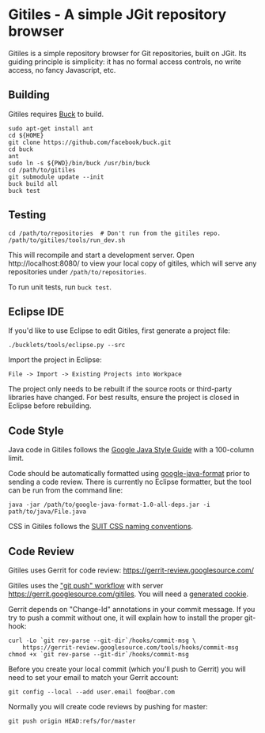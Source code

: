 Gitiles - A simple JGit repository browser
==========================================

Gitiles is a simple repository browser for Git repositories, built on JGit. Its
guiding principle is simplicity: it has no formal access controls, no write
access, no fancy Javascript, etc.


Building
--------

Gitiles requires [Buck](http://facebook.github.io/buck/) to build.

```
sudo apt-get install ant
cd ${HOME}
git clone https://github.com/facebook/buck.git
cd buck
ant
sudo ln -s ${PWD}/bin/buck /usr/bin/buck
cd /path/to/gitiles
git submodule update --init
buck build all
buck test
```


Testing
-------

```
cd /path/to/repositories  # Don't run from the gitiles repo.
/path/to/gitiles/tools/run_dev.sh
```

This will recompile and start a development server.  Open
http://localhost:8080/ to view your local copy of gitiles, which
will serve any repositories under `/path/to/repositories`.

To run unit tests, run `buck test`.


Eclipse IDE
-----------

If you'd like to use Eclipse to edit Gitiles, first generate a project file:

```
./bucklets/tools/eclipse.py --src
```

Import the project in Eclipse:

```
File -> Import -> Existing Projects into Workpace
```

The project only needs to be rebuilt if the source roots or third-party
libraries have changed. For best results, ensure the project is closed in
Eclipse before rebuilding.


Code Style
----------

Java code in Gitiles follows the [Google Java Style Guide][java-style]
with a 100-column limit.

Code should be automatically formatted using [google-java-format][fmt]
prior to sending a code review.  There is currently no Eclipse
formatter, but the tool can be run from the command line:

```
java -jar /path/to/google-java-format-1.0-all-deps.jar -i path/to/java/File.java
```

CSS in Gitiles follows the [SUIT CSS naming conventions][suit].

[java-style]: https://google.github.io/styleguide/javaguide.html
[fmt]: https://github.com/google/google-java-format
[suit]: https://github.com/suitcss/suit/blob/master/doc/naming-conventions.md

Code Review
-----------

Gitiles uses Gerrit for code review:
https://gerrit-review.googlesource.com/

Gitiles uses the ["git push" workflow][1] with server
https://gerrit.googlesource.com/gitiles.  You will need a
[generated cookie][2].

[1]: https://gerrit-review.googlesource.com/Documentation/user-upload.html#_git_push
[2]: https://gerrit.googlesource.com/new-password

Gerrit depends on "Change-Id" annotations in your commit message.
If you try to push a commit without one, it will explain how to
install the proper git-hook:

```
curl -Lo `git rev-parse --git-dir`/hooks/commit-msg \
    https://gerrit-review.googlesource.com/tools/hooks/commit-msg
chmod +x `git rev-parse --git-dir`/hooks/commit-msg
```

Before you create your local commit (which you'll push to Gerrit)
you will need to set your email to match your Gerrit account:

```
git config --local --add user.email foo@bar.com
```

Normally you will create code reviews by pushing for master:

```
git push origin HEAD:refs/for/master
```
